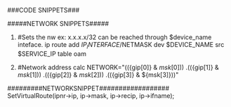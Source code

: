 ###CODE SNIPPETS###


#####NETWORK SNIPPETS#####

1. #Sets the nw ex: x.x.x.x/32 can be reached through $device_name inteface.
  ip route add $IP_INTERFACE/$NETMASK dev $DEVICE_NAME src $SERVICE_IP table oam

2.  #Network address calc
  NETWORK="$((${gip[0]} & ${msk[0]}))\
           .((${gip[1]} & ${msk[1]}))\
           .((${gip[2]} & ${msk[2]}))\
           .((${gip[3]} & ${msk[3]}))"
           
#########NETWORKSNIPPET##################
SetVirtualRoute(ipnr->ip, ip->mask, ip->recip, ip->ifname);
